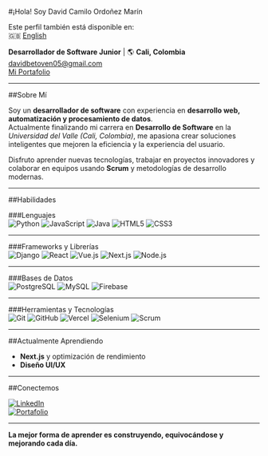#¡Hola! Soy David Camilo Ordoñez Marín  

Este perfil también está disponible en:  
🇬🇧 [English](./README.md)

**Desarrollador de Software Junior** | 🌎 **Cali, Colombia**  
[davidbetoven05@gmail.com](mailto:davidbetoven05@gmail.com)  
[Mi Portafolio](https://2025-porfolio-seven.vercel.app/)  

---

##Sobre Mí  

Soy un **desarrollador de software** con experiencia en **desarrollo web, automatización y procesamiento de datos**.  
Actualmente finalizando mi carrera en **Desarrollo de Software** en la *Universidad del Valle (Cali, Colombia)*, me apasiona crear soluciones inteligentes que mejoren la eficiencia y la experiencia del usuario.  

Disfruto aprender nuevas tecnologías, trabajar en proyectos innovadores y colaborar en equipos usando **Scrum** y metodologías de desarrollo modernas.  

---

##Habilidades  

###Lenguajes  
![Python](https://img.shields.io/badge/Python-3776AB?style=for-the-badge&logo=python&logoColor=white)
![JavaScript](https://img.shields.io/badge/JavaScript-F7DF1E?style=for-the-badge&logo=javascript&logoColor=black)
![Java](https://img.shields.io/badge/Java-007396?style=for-the-badge&logo=openjdk&logoColor=white)
![HTML5](https://img.shields.io/badge/HTML5-E34F26?style=for-the-badge&logo=html5&logoColor=white)
![CSS3](https://img.shields.io/badge/CSS3-1572B6?style=for-the-badge&logo=css3&logoColor=white)

---

###Frameworks y Librerías  
![Django](https://img.shields.io/badge/Django-092E20?style=for-the-badge&logo=django&logoColor=white)
![React](https://img.shields.io/badge/React-61DAFB?style=for-the-badge&logo=react&logoColor=black)
![Vue.js](https://img.shields.io/badge/Vue.js-4FC08D?style=for-the-badge&logo=vue.js&logoColor=white)
![Next.js](https://img.shields.io/badge/Next.js-000000?style=for-the-badge&logo=nextdotjs&logoColor=white)
![Node.js](https://img.shields.io/badge/Node.js-339933?style=for-the-badge&logo=node.js&logoColor=white)

---

###Bases de Datos  
![PostgreSQL](https://img.shields.io/badge/PostgreSQL-316192?style=for-the-badge&logo=postgresql&logoColor=white)
![MySQL](https://img.shields.io/badge/MySQL-4479A1?style=for-the-badge&logo=mysql&logoColor=white)
![Firebase](https://img.shields.io/badge/Firebase-FFCA28?style=for-the-badge&logo=firebase&logoColor=black)

---

###Herramientas y Tecnologías  
![Git](https://img.shields.io/badge/Git-F05032?style=for-the-badge&logo=git&logoColor=white)
![GitHub](https://img.shields.io/badge/GitHub-181717?style=for-the-badge&logo=github&logoColor=white)
![Vercel](https://img.shields.io/badge/Vercel-000000?style=for-the-badge&logo=vercel&logoColor=white)
![Selenium](https://img.shields.io/badge/Selenium-43B02A?style=for-the-badge&logo=selenium&logoColor=white)
![Scrum](https://img.shields.io/badge/Scrum-009FDA?style=for-the-badge&logoColor=white)

---

##Actualmente Aprendiendo  

- **Next.js** y optimización de rendimiento  
- **Diseño UI/UX**  

---

##Conectemos  

[![LinkedIn](https://img.shields.io/badge/LinkedIn-0077B5?logo=linkedin&logoColor=white)](https://www.linkedin.com/)  
[![Portafolio](https://img.shields.io/badge/🌐%20Portafolio-2025--porfolio--seven.vercel.app-blue)](https://2025-porfolio-seven.vercel.app/)  

---

**La mejor forma de aprender es construyendo, equivocándose y mejorando cada día.**
